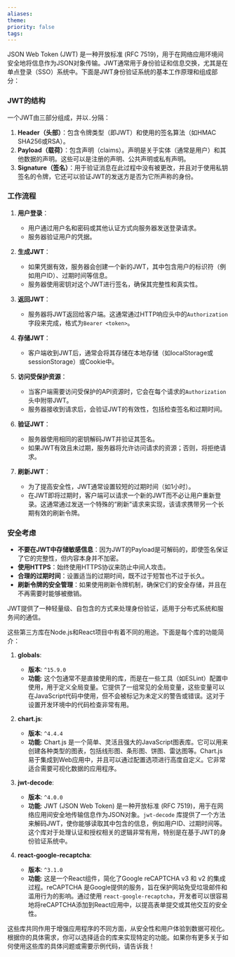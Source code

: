 ```yaml
---
aliases: 
theme: 
priority: false
tags:
---
```

JSON Web Token (JWT) 是一种开放标准 (RFC 7519)，用于在网络应用环境间安全地将信息作为JSON对象传输。JWT通常用于身份验证和信息交换，尤其是在单点登录（SSO）系统中。下面是JWT身份验证系统的基本工作原理和组成部分：

### JWT的结构

一个JWT由三部分组成，并以`.`分隔：

1. **Header（头部）**：包含令牌类型（即JWT）和使用的签名算法（如HMAC SHA256或RSA）。
2. **Payload（载荷）**：包含声明（claims）。声明是关于实体（通常是用户）和其他数据的声明。这些可以是注册的声明、公共声明或私有声明。
3. **Signature（签名）**：用于验证消息在此过程中没有被更改，并且对于使用私钥签名的令牌，它还可以验证JWT的发送方是否为它所声称的身份。

### 工作流程

1. **用户登录**：
   - 用户通过用户名和密码或其他认证方式向服务器发送登录请求。
   - 服务器验证用户的凭据。

2. **生成JWT**：
   - 如果凭据有效，服务器会创建一个新的JWT，其中包含用户的标识符（例如用户ID）、过期时间等信息。
   - 服务器使用密钥对这个JWT进行签名，确保其完整性和真实性。

3. **返回JWT**：
   - 服务器将JWT返回给客户端。这通常通过HTTP响应头中的`Authorization`字段来完成，格式为`Bearer <token>`。

4. **存储JWT**：
   - 客户端收到JWT后，通常会将其存储在本地存储（如localStorage或sessionStorage）或Cookie中。

5. **访问受保护资源**：
   - 当客户端需要访问受保护的API资源时，它会在每个请求的`Authorization`头中附带JWT。
   - 服务器接收到请求后，会验证JWT的有效性，包括检查签名和过期时间。

6. **验证JWT**：
   - 服务器使用相同的密钥解码JWT并验证其签名。
   - 如果JWT有效且未过期，服务器将允许访问请求的资源；否则，将拒绝请求。

7. **刷新JWT**：
   - 为了提高安全性，JWT通常设置较短的过期时间（如1小时）。
   - 在JWT即将过期时，客户端可以请求一个新的JWT而不必让用户重新登录。这通常通过发送一个特殊的“刷新”请求来实现，该请求携带另一个长期有效的刷新令牌。

### 安全考虑

- **不要在JWT中存储敏感信息**：因为JWT的Payload是可解码的，即使签名保证了它的完整性，但内容本身并不加密。
- **使用HTTPS**：始终使用HTTPS协议来防止中间人攻击。
- **合理的过期时间**：设置适当的过期时间，既不过于短暂也不过于长久。
- **刷新令牌的安全管理**：如果使用刷新令牌机制，确保它们的安全存储，并且在不再需要时能够被撤销。

JWT提供了一种轻量级、自包含的方式来处理身份验证，适用于分布式系统和服务间的通信。

这些第三方库在Node.js和React项目中有着不同的用途。下面是每个库的功能简介：

1. **globals**:
   - **版本**: `^15.9.0`
   - **功能**: 这个包通常不是直接使用的库，而是在一些工具（如ESLint）配置中使用，用于定义全局变量。它提供了一组常见的全局变量，这些变量可以在JavaScript代码中使用，但不会被标记为未定义的警告或错误。这对于设置开发环境中的代码检查非常有用。

2. **chart.js**:
   - **版本**: `^4.4.4`
   - **功能**: Chart.js 是一个简单、灵活且强大的JavaScript图表库。它可以用来创建各种类型的图表，包括线形图、条形图、饼图、雷达图等。Chart.js易于集成到Web应用中，并且可以通过配置选项进行高度自定义。它非常适合需要可视化数据的应用程序。

3. **jwt-decode**:
   - **版本**: `^4.0.0`
   - **功能**: JWT (JSON Web Token) 是一种开放标准 (RFC 7519)，用于在网络应用间安全地传输信息作为JSON对象。`jwt-decode` 库提供了一个方法来解码JWT，使你能够读取其中包含的信息，例如用户ID、过期时间等。这个库对于处理认证和授权相关的逻辑非常有用，特别是在基于JWT的身份验证系统中。

4. **react-google-recaptcha**:
   - **版本**: `^3.1.0`
   - **功能**: 这是一个React组件，简化了Google reCAPTCHA v3 和 v2 的集成过程。reCAPTCHA 是Google提供的服务，旨在保护网站免受垃圾邮件和滥用行为的影响。通过使用 `react-google-recaptcha`，开发者可以很容易地将reCAPTCHA添加到React应用中，以提高表单提交或其他交互的安全性。

这些库共同作用于增强应用程序的不同方面，从安全性和用户体验到数据可视化。根据你的具体需求，你可以选择适合的库来实现特定的功能。如果你有更多关于如何使用这些库的具体问题或需要示例代码，请告诉我！